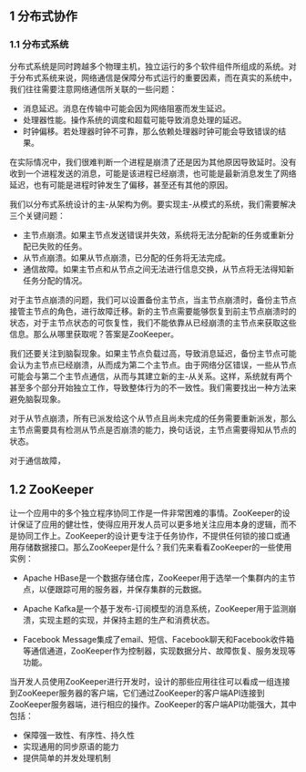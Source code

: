 ## 1 分布式协作

### 1.1 分布式系统

分布式系统是同时跨越多个物理主机，独立运行的多个软件组件所组成的系统。对于分布式系统来说，网络通信是保障分布式运行的重要因素，而在真实的系统中，我们往往需要注意网络通信所关联的一些问题：

* 消息延迟。消息在传输中可能会因为网络阻塞而发生延迟。
* 处理器性能。操作系统的调度和超载可能导致消息处理的延迟。
* 时钟偏移。若处理器时钟不可靠，那么依赖处理器时钟可能会导致错误的结果。

在实际情况中，我们很难判断一个进程是崩溃了还是因为其他原因导致延时。没有收到一个进程发送的消息，可能是该进程已经崩溃，也可能是最新消息发生了网络延迟，也有可能是进程时钟发生了偏移，甚至还有其他的原因。

我们以分布式系统设计的主-从架构为例。要实现主-从模式的系统，我们需要解决三个关键问题：

* 主节点崩溃。如果主节点发送错误并失效，系统将无法分配新的任务或重新分配已失败的任务。
* 从节点崩溃。如果从节点崩溃，已分配的任务将无法完成。
* 通信故障。如果主节点和从节点之间无法进行信息交换，从节点将无法得知新任务分配的情况。

对于主节点崩溃的问题，我们可以设置备份主节点，当主节点崩溃时，备份主节点接管主节点的角色，进行故障迁移。新的主节点需要能够恢复到前主节点崩溃时的状态，对于主节点状态的可恢复性，我们不能依靠从已经崩溃的主节点来获取这些信息。那么从哪里获取呢？答案是ZooKeeper。

我们还要关注到脑裂现象。如果主节点负载过高，导致消息延迟，备份主节点可能会认为主节点已经崩溃，从而成为第二个主节点。由于网络分区错误，一些从节点可能会与第二个主节点通信，从而与其建立新的主-从关系。这样，系统就有两个甚至多个部分开始独立工作，导致整体行为的不一致性。我们需要找出一种方法来避免脑裂现象。

对于从节点崩溃，所有已派发给这个从节点且尚未完成的任务需要重新派发，那么主节点需要具有检测从节点是否崩溃的能力，换句话说，主节点需要得知从节点的状态。

对于通信故障，

## 1.2 ZooKeeper

让一个应用中的多个独立程序协同工作是一件非常困难的事情。ZooKeeper的设计保证了应用的健壮性，使得应用开发人员可以更多地关注应用本身的逻辑，而不是协同工作上。ZooKeeper的设计更专注于任务协作，不提供任何锁的接口或通用存储数据接口。那么ZooKeeper是什么？我们先来看看ZooKeeper的一些使用实例：

* Apache HBase是一个数据存储仓库，ZooKeeper用于选举一个集群内的主节点，以便跟踪可用的服务器，并保存集群的元数据。

* Apache Kafka是一个基于发布-订阅模型的消息系统，ZooKeeper用于监测崩溃，实现主题的实现，并保持主题的生产和消费状态。

* Facebook Message集成了email、短信、Facebook聊天和Facebook收件箱等通信通道，ZooKeeper作为控制器，实现数据分片、故障恢复、服务发现等功能。

当开发人员使用ZooKeeper进行开发时，设计的那些应用往往可以看成一组连接到ZooKeeper服务器的客户端，它们通过ZooKeeper的客户端API连接到ZooKeeper服务器端，进行相应的操作。ZooKeeper的客户端API功能强大，其中包括：

* 保障强一致性、有序性、持久性
* 实现通用的同步原语的能力
* 提供简单的并发处理机制


